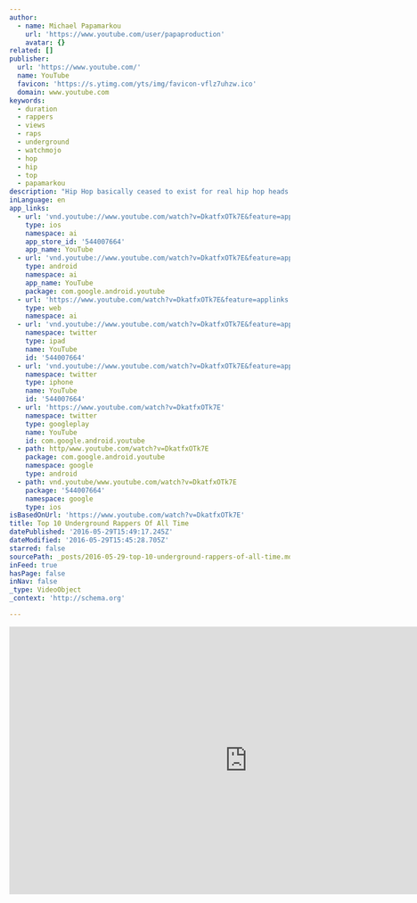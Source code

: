 ```yaml
---
author:
  - name: Michael Papamarkou
    url: 'https://www.youtube.com/user/papaproduction'
    avatar: {}
related: []
publisher:
  url: 'https://www.youtube.com/'
  name: YouTube
  favicon: 'https://s.ytimg.com/yts/img/favicon-vflz7uhzw.ico'
  domain: www.youtube.com
keywords:
  - duration
  - rappers
  - views
  - raps
  - underground
  - watchmojo
  - hop
  - hip
  - top
  - papamarkou
description: "Hip Hop basically ceased to exist for real hip hop heads years ago, in the mainstream at least... But it is still live and well in the underground, they're are so many talented rappers who have never had a spot in the limelight, and who are miles ahead of any rapper you will ever here on the radio, you just have to look for them a bit harder."
inLanguage: en
app_links:
  - url: 'vnd.youtube://www.youtube.com/watch?v=DkatfxOTk7E&feature=applinks'
    type: ios
    namespace: ai
    app_store_id: '544007664'
    app_name: YouTube
  - url: 'vnd.youtube://www.youtube.com/watch?v=DkatfxOTk7E&feature=applinks'
    type: android
    namespace: ai
    app_name: YouTube
    package: com.google.android.youtube
  - url: 'https://www.youtube.com/watch?v=DkatfxOTk7E&feature=applinks'
    type: web
    namespace: ai
  - url: 'vnd.youtube://www.youtube.com/watch?v=DkatfxOTk7E&feature=applinks'
    namespace: twitter
    type: ipad
    name: YouTube
    id: '544007664'
  - url: 'vnd.youtube://www.youtube.com/watch?v=DkatfxOTk7E&feature=applinks'
    namespace: twitter
    type: iphone
    name: YouTube
    id: '544007664'
  - url: 'https://www.youtube.com/watch?v=DkatfxOTk7E'
    namespace: twitter
    type: googleplay
    name: YouTube
    id: com.google.android.youtube
  - path: http/www.youtube.com/watch?v=DkatfxOTk7E
    package: com.google.android.youtube
    namespace: google
    type: android
  - path: vnd.youtube/www.youtube.com/watch?v=DkatfxOTk7E
    package: '544007664'
    namespace: google
    type: ios
isBasedOnUrl: 'https://www.youtube.com/watch?v=DkatfxOTk7E'
title: Top 10 Underground Rappers Of All Time
datePublished: '2016-05-29T15:49:17.245Z'
dateModified: '2016-05-29T15:45:28.705Z'
starred: false
sourcePath: _posts/2016-05-29-top-10-underground-rappers-of-all-time.md
inFeed: true
hasPage: false
inNav: false
_type: VideoObject
_context: 'http://schema.org'

---
```

<iframe src="https://cdn.embedly.com/widgets/media.html?src=https%3A%2F%2Fwww.youtube.com%2Fembed%2FDkatfxOTk7E%3Ffeature%3Doembed&amp;url=http%3A%2F%2Fwww.youtube.com%2Fwatch%3Fv%3DDkatfxOTk7E&amp;image=https%3A%2F%2Fi.ytimg.com%2Fvi%2FDkatfxOTk7E%2Fhqdefault.jpg&amp;key=b7d04c9b404c499eba89ee7072e1c4f7&amp;type=text%2Fhtml&amp;schema=youtube" width="854" height="480" scrolling="no" frameborder="0" allowfullscreen="" style=""></iframe>